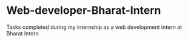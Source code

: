 # Web-developer-Bharat-Intern
Tasks completed during my internship as a web development intern at Bharat Intern
